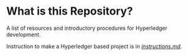 # What is this Repository?

A list of resources and introductory procedures for Hyperledger development.

Instruction to make a Hyperledger based project is in [*instructions.md*](https://github.com/BIJOY-SUST/Tools-for-Hyperledger-Development/blob/master/Resources.md).
